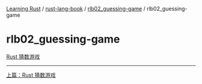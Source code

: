 [Learning Rust](../../README.md) / [rust-lang-book](../zz_gneratered_mdi.md) / [rlb02_guessing-game](zz_gneratered_mdi.md) / rlb02_guessing-game

# rlb02_guessing-game

[Rust 猜数游戏](README.md)

---
[上篇：Rust 猜数游戏](README.md)
